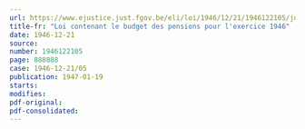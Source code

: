 ```yaml
---
url: https://www.ejustice.just.fgov.be/eli/loi/1946/12/21/1946122105/justel
title-fr: "Loi contenant le budget des pensions pour l'exercice 1946"
date: 1946-12-21
source:
number: 1946122105
page: 888888
case: 1946-12-21/05
publication: 1947-01-19
starts:
modifies:
pdf-original:
pdf-consolidated:
---
```



